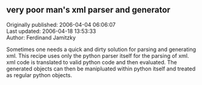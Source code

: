 ## very poor man's xml parser and generator  
Originally published: 2006-04-04 06:06:07  
Last updated: 2006-04-18 13:53:33  
Author: Ferdinand Jamitzky  
  
Sometimes one needs a quick and dirty solution for parsing and generating xml. This recipe uses only the python parser itself for the parsing of xml. xml code is translated to valid python code and then evaluated. The generated objects can then be manipluated within python itself and treated as regular python objects.